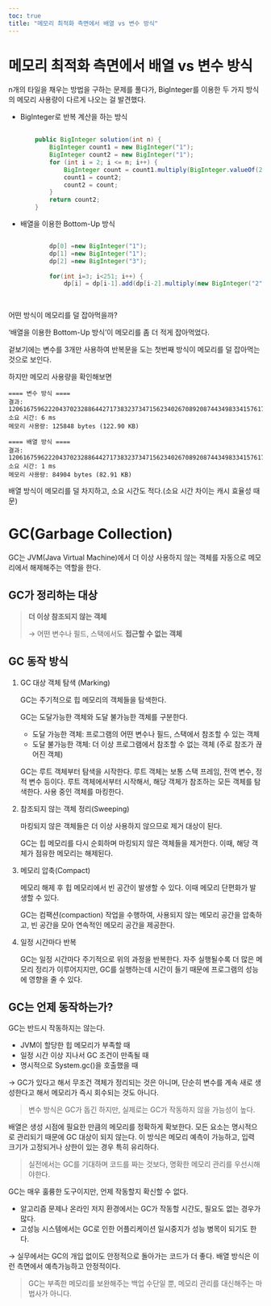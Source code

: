 ```yaml
---
toc: true
title: "메모리 최적화 측면에서 배열 vs 변수 방식"
---
```

# 메모리 최적화 측면에서 배열 vs 변수 방식

n개의 타일을 채우는 방법을 구하는 문제를 풀다가, BigInteger를 이용한 두 가지 방식의 메모리 사용량이 다르게 나오는 걸 발견했다.

- BigInteger로 반복 계산을 하는 방식

    ```java
    	
        public BigInteger solution(int n) {
            BigInteger count1 = new BigInteger("1");
            BigInteger count2 = new BigInteger("1");
            for (int i = 2; i <= n; i++) {
                BigInteger count = count1.multiply(BigInteger.valueOf(2)).add(count2);
                count1 = count2;
                count2 = count;
            }
            return count2;
        }
    ```

- 배열을 이용한 Bottom-Up 방식

    ```java
    
    		dp[0] =new BigInteger("1");
    		dp[1] =new BigInteger("1");
    		dp[2] =new BigInteger("3");
    		
    		for(int i=3; i<251; i++) {
    			dp[i] = dp[i-1].add(dp[i-2].multiply(new BigInteger("2")));
    		
    	
    ```


어떤 방식이 메모리를 덜 잡아먹을까?

‘배열을 이용한 Bottom-Up 방식’이 메모리를 좀 더 적게 잡아먹었다.

겉보기에는 변수를 3개만 사용하여 반복문을 도는 첫번째 방식이 메모리를 덜 잡아먹는 것으로 보인다.

하지만 메모리 사용량을 확인해보면

```
==== 변수 방식 ====
결과: 1206167596222043702328864427173832373471562340267089208744349833415761767083
소요 시간: 6 ms
메모리 사용량: 125848 bytes (122.90 KB)

==== 배열 방식 ====
결과: 1206167596222043702328864427173832373471562340267089208744349833415761767083
소요 시간: 1 ms
메모리 사용량: 84904 bytes (82.91 KB)
```

배열 방식이 메모리를 덜 차지하고, 소요 시간도 적다.(소요 시간 차이는 캐시 효율성 때문)

# GC(Garbage Collection)

GC는 JVM(Java Virtual Machine)에서 더 이상 사용하지 않는 객체를 자동으로 메모리에서 해제해주는 역할을 한다.

## GC가 정리하는 대상

> **더 이상 참조되지 않는 객체**
>
>
> → 어떤 변수나 필드, 스택에서도 **접근할 수 없는 객체**
>

## GC 동작 방식

1. GC 대상 객체 탐색 (Marking)

   GC는 주기적으로 힙 메모리의 객체들을 탐색한다.

   GC는 도달가능한 객체와 도달 불가능한 객체를 구분한다.

    - 도달 가능한 객체: 프로그램의 어떤 변수나 필드, 스택에서 참조할 수 있는 객체
    - 도달 불가능한 객체: 더 이상 프로그램에서 참조할 수 없는 객체 (주로 참조가 끊어진 객체)

   GC는 루트 객체부터 탐색을 시작한다. 루트 객체는 보통 스택 프레임, 전역 변수, 정적 변수 등이다. 루트 객체에서부터 시작해서, 해당 객체가 참조하는 모든 객체를 탐색한다. 사용 중인 객체를 마킹한다.

2. 참조되지 않는 객체 정리(Sweeping)

   마킹되지 않은 객체들은 더 이상 사용하지 않으므로 제거 대상이 된다.

   GC는 힙 메모리를 다시 순회하며 마킹되지 않은 객체들을 제거한다. 이때, 해당 객체가 점유한 메모리는 해제된다.

3. 메모리 압축(Compact)

   메모리 해제 후 힙 메모리에서 빈 공간이 발생할 수 있다. 이때 메모리 단편화가 발생할 수 있다.

   GC는 컴팩션(compaction) 작업을 수행하여, 사용되지 않는 메모리 공간을 압축하고, 빈 공간을 모아 연속적인 메모리 공간을 제공한다.

4. 일정 시간마다 반복

   GC는 일정 시간마다 주기적으로 위의 과정을 반복한다. 자주 실행될수록 더 많은 메모리 정리가 이루어지지만, GC를 실행하는데 시간이 들기 때문에 프로그램의 성능에 영향을 줄 수 있다.


## GC는 언제 동작하는가?

GC는 반드시 작동하지는 않는다.

- JVM이 할당한 힙 메모리가 부족할 때
- 일정 시간 이상 지나서 GC 조건이 만족될 때
- 명시적으로 System.gc()을 호출했을 때

→ GC가 있다고 해서 무조건 객체가 정리되는 것은 아니며, 단순히 변수를 계속 새로 생성한다고 해서 메모리가 즉시 회수되는 것도 아니다.

> 변수 방식은 GC가 돕긴 하지만, 실제로는 GC가 작동하지 않을 가능성이 높다.
>

배열은 생성 시점에 필요한 만큼의 메모리를 정확하게 확보한다. 모든 요소는 명시적으로 관리되기 때문에 GC 대상이 되지 않는다. 이 방식은 메모리 예측이 가능하고, 입력 크기가 고정되거나 상한이 있는 경우 특히 유리하다.

> 실전에서는 GC를 기대하며 코드를 짜는 것보다, 명확한 메모리 관리를 우선시해야한다.
>

GC는 매우 훌륭한 도구이지만, 언제 작동할지 확신할 수 없다.

- 알고리즘 문제나 온라인 저지 환경에서는 GC가 작동할 시간도, 필요도 없는 경우가 많다.
- 고성능 시스템에서는 GC로 인한 어플리케이션 일시중지가 성능 병목이 되기도 한다.

→ 실무에서는 GC의 개입 없이도 안정적으로 돌아가는 코드가 더 좋다. 배열 방식은 이런 측면에서 예측가능하고 안정적이다.

> GC는 부족한 메모리를 보완해주는 백업 수단일 뿐, 메모리 관리를 대신해주는 마법사가 아니다.
>